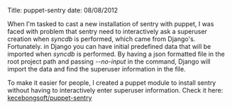 Title: puppet-sentry
date: 08/08/2012

When I'm tasked to cast a new installation of sentry with puppet, I was
faced with problem that sentry need to interactively ask a superuser
creation when _syncdb_ is performed, which came from Django's. Fortunately.
in Django you can have initial predefined data that will be imported
when _syncdb_ is performed. By having a json formatted file in the root
project path and passing _--no-input_ in the command, Django will 
import the data and find the superuser information in the file.

To make it easier for people, I created a puppet module to install 
sentry without having to interactively enter superuser information. 
Check it here: <a href='http://github.com/kecebongsoft/puppet-sentry'>
kecebongsoft/puppet-sentry</a>
